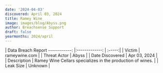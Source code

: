 ```yaml
---
date: '2024-04-03'
discovered: April 03, 2024
title: Ramey Wine
image: images/blog/Abyss.png
author: Breachsense Support
draft: false
yearmonths: 2024/april
---
```



| Data Breach Report
------------:     |:-------------:    | :-----:|
| Victim      | rameywine.com      | 
| Threat Actor      | Abyss      | 
| Date Discovered      | Apr 03, 2024      | 
| Description      | Ramey Wine Cellars specializes in the production of wines.      | 
| Leak Size      | Unknown      | 

